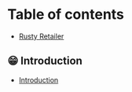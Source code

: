 # Table of contents

* [Rusty Retailer](README.md)

## 😁 Introduction

* [Introduction](./introduction/introduction.md)
